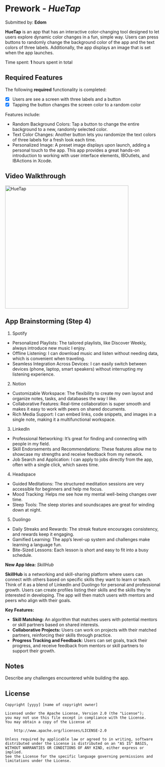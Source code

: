 # Prework - *HueTap*

Submitted by: **Edom**

**HueTap** is an app that has an interactive color-changing tool designed to let users explore dynamic color changes in a fun, simple way. Users can press buttons to randomly change the background color of the app and the text colors of three labels. Additionally, the app displays an image that is set when the app launches.

Time spent: **1** hours spent in total

## Required Features

The following **required** functionality is completed:

- [X] Users are see a screen with three labels and a button
- [X] Tapping the button changes the screen color to a random color

Features include:

- Random Background Colors: Tap a button to change the entire background to a new, randomly selected color.
- Text Color Changes: Another button lets you randomize the text colors of three labels for a fresh look each time.
- Personalized Image: A preset image displays upon launch, adding a personal touch to the app.
This app provides a great hands-on introduction to working with user interface elements, IBOutlets, and IBActions in Xcode.
 
## Video Walkthrough

<a href="https://youtu.be/URnpOxUfMD8">
  <img src="https://img.youtu.com/vi/URnpOxUfMD8/0.jpg" alt="HueTap" width="400"/>
</a>

## App Brainstorming (Step 4)
1. Spotify

  - Personalized Playlists: The tailored playlists, like Discover Weekly, always introduce new music I enjoy.
  - Offline Listening: I can download music and listen without needing data, which is convenient when traveling.
  - Seamless Integration Across Devices: I can easily switch between devices (phone, laptop, smart speakers) without interrupting my listening experience.

2. Notion

  - Customizable Workspace: The flexibility to create my own layout and organize notes, tasks, and databases the way I like.
  - Collaborative Features: Real-time collaboration is super smooth and makes it easy to work with peers on shared documents.
  - Rich Media Support: I can embed links, code snippets, and images in a single note, making it a multifunctional workspace.

3. LinkedIn

  - Professional Networking: It’s great for finding and connecting with people in my field.
  - Skill Endorsements and Recommendations: These features allow me to showcase my strengths and receive feedback from my network.
  - Job Search and Application: I can apply to jobs directly from the app, often with a single click, which saves time.

4. Headspace

  - Guided Meditations: The structured meditation sessions are very accessible for beginners and help me focus.
  - Mood Tracking: Helps me see how my mental well-being changes over time.
  - Sleep Tools: The sleep stories and soundscapes are great for winding down at night.

5. Duolingo

  - Daily Streaks and Rewards: The streak feature encourages consistency, and rewards keep it engaging.
  - Gamified Learning: The app’s level-up system and challenges make learning a language fun.
  - Bite-Sized Lessons: Each lesson is short and easy to fit into a busy schedule.

**New App Idea:** *SkillHub*

**SkillHub** is a networking and skill-sharing platform where users can connect with others based on specific skills they want to learn or teach. Think of it as a blend of LinkedIn and Duolingo for personal and professional growth. Users can create profiles listing their skills and the skills they’re interested in developing. The app will then match users with mentors and peers who align with their goals.

**Key Features:**

  - **Skill Matching:** An algorithm that matches users with potential mentors or skill partners based on shared interests.
  - **Collaborative Projects:** Users can work on projects with their matched partners, reinforcing their skills through practice.
  - **Progress Tracking and Feedback:** Users can set goals, track their progress, and receive feedback from mentors or skill partners to support their growth.


## Notes

Describe any challenges encountered while building the app.

## License

    Copyright [yyyy] [name of copyright owner]

    Licensed under the Apache License, Version 2.0 (the "License");
    you may not use this file except in compliance with the License.
    You may obtain a copy of the License at

        http://www.apache.org/licenses/LICENSE-2.0

    Unless required by applicable law or agreed to in writing, software
    distributed under the License is distributed on an "AS IS" BASIS,
    WITHOUT WARRANTIES OR CONDITIONS OF ANY KIND, either express or implied.
    See the License for the specific language governing permissions and
    limitations under the License.
